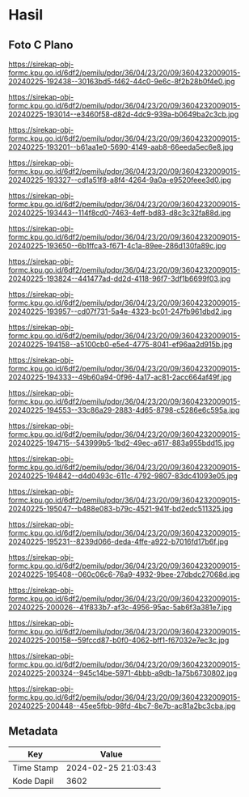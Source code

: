 # Hasil

## Foto C Plano

https://sirekap-obj-formc.kpu.go.id/6df2/pemilu/pdpr/36/04/23/20/09/3604232009015-20240225-192438--30163bd5-f462-44c0-9e6c-8f2b28b0f4e0.jpg

https://sirekap-obj-formc.kpu.go.id/6df2/pemilu/pdpr/36/04/23/20/09/3604232009015-20240225-193014--e3460f58-d82d-4dc9-939a-b0649ba2c3cb.jpg

https://sirekap-obj-formc.kpu.go.id/6df2/pemilu/pdpr/36/04/23/20/09/3604232009015-20240225-193201--b61aa1e0-5690-4149-aab8-66eeda5ec6e8.jpg

https://sirekap-obj-formc.kpu.go.id/6df2/pemilu/pdpr/36/04/23/20/09/3604232009015-20240225-193327--cd1a51f8-a8f4-4264-9a0a-e9520feee3d0.jpg

https://sirekap-obj-formc.kpu.go.id/6df2/pemilu/pdpr/36/04/23/20/09/3604232009015-20240225-193443--114f8cd0-7463-4eff-bd83-d8c3c32fa88d.jpg

https://sirekap-obj-formc.kpu.go.id/6df2/pemilu/pdpr/36/04/23/20/09/3604232009015-20240225-193650--6b1ffca3-f671-4c1a-89ee-286d130fa89c.jpg

https://sirekap-obj-formc.kpu.go.id/6df2/pemilu/pdpr/36/04/23/20/09/3604232009015-20240225-193824--441477ad-dd2d-4118-96f7-3df1b6699f03.jpg

https://sirekap-obj-formc.kpu.go.id/6df2/pemilu/pdpr/36/04/23/20/09/3604232009015-20240225-193957--cd07f731-5a4e-4323-bc01-247fb961dbd2.jpg

https://sirekap-obj-formc.kpu.go.id/6df2/pemilu/pdpr/36/04/23/20/09/3604232009015-20240225-194158--a5100cb0-e5e4-4775-8041-ef96aa2d915b.jpg

https://sirekap-obj-formc.kpu.go.id/6df2/pemilu/pdpr/36/04/23/20/09/3604232009015-20240225-194333--49b60a94-0f96-4a17-ac81-2acc664af49f.jpg

https://sirekap-obj-formc.kpu.go.id/6df2/pemilu/pdpr/36/04/23/20/09/3604232009015-20240225-194553--33c86a29-2883-4d65-8798-c5286e6c595a.jpg

https://sirekap-obj-formc.kpu.go.id/6df2/pemilu/pdpr/36/04/23/20/09/3604232009015-20240225-194715--543999b5-1bd2-49ec-a617-883a955bdd15.jpg

https://sirekap-obj-formc.kpu.go.id/6df2/pemilu/pdpr/36/04/23/20/09/3604232009015-20240225-194842--d4d0493c-611c-4792-9807-83dc41093e05.jpg

https://sirekap-obj-formc.kpu.go.id/6df2/pemilu/pdpr/36/04/23/20/09/3604232009015-20240225-195047--b488e083-b79c-4521-941f-bd2edc511325.jpg

https://sirekap-obj-formc.kpu.go.id/6df2/pemilu/pdpr/36/04/23/20/09/3604232009015-20240225-195231--8239d066-deda-4ffe-a922-b7016fd17b6f.jpg

https://sirekap-obj-formc.kpu.go.id/6df2/pemilu/pdpr/36/04/23/20/09/3604232009015-20240225-195408--060c06c6-76a9-4932-9bee-27dbdc27068d.jpg

https://sirekap-obj-formc.kpu.go.id/6df2/pemilu/pdpr/36/04/23/20/09/3604232009015-20240225-200026--41f833b7-af3c-4956-95ac-5ab6f3a381e7.jpg

https://sirekap-obj-formc.kpu.go.id/6df2/pemilu/pdpr/36/04/23/20/09/3604232009015-20240225-200158--59fccd87-b0f0-4062-bff1-f67032e7ec3c.jpg

https://sirekap-obj-formc.kpu.go.id/6df2/pemilu/pdpr/36/04/23/20/09/3604232009015-20240225-200324--945c14be-5971-4bbb-a9db-1a75b6730802.jpg

https://sirekap-obj-formc.kpu.go.id/6df2/pemilu/pdpr/36/04/23/20/09/3604232009015-20240225-200448--45ee5fbb-98fd-4bc7-8e7b-ac81a2bc3cba.jpg


## Metadata

| Key        | Value               |
| ---------- | ------------------- |
| Time Stamp | 2024-02-25 21:03:43 |
| Kode Dapil | 3602                |



